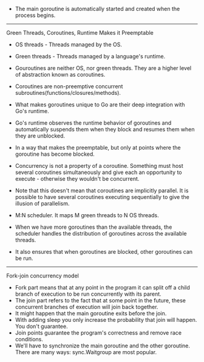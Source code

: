 * The main goroutine is automatically started and created when the process begins.

********************************************************************************

Green Threads, Coroutines, Runtime Makes it Preemptable

* OS threads - Threads managed by the OS.
* Green threads - Threads managed by a language's runtime.
* Gouroutines are neither OS, nor green threads. They are a higher level of abstraction known as coroutines.
* Coroutines are non-preemptive concurrent subroutines(functions/closures/methods).

* What makes goroutines unique to Go are their deep integration with Go's runtime.
* Go's runtime observes the runtime behavior of goroutines and automatically suspends them when they block and resumes them when they are unblocked.
* In a way that makes the preemptable, but only at points where the goroutine has become blocked.

* Concurrency is not a property of a coroutine. Something must host several coroutines simultaneously and give each an opportunity to execute - otherwise they wouldn't be concurrent.
* Note that this doesn't mean that coroutines are implicitly parallel. It is possible to have several coroutines executing sequentially to give the illusion of parallelism.


* M:N scheduler. It maps M green threads to N OS threads.
* When we have more goroutines than the available threads, the scheduler handles the distribution of goroutines across the available threads.
* It also ensures that when goroutines are blocked, other goroutines can be run.

********************************************************************************

Fork-join concurrency model
* Fork part means that at any point in the program it can split off a child branch of execution to be run concurrently with its parent.
* The join part refers to the fact that at some point in the future, these concurrent branches of execution will join back together.
* It might happen that the main goroutine exits before the join.
* With adding sleep you only increase the probability that join will happen. You don't guarantee.
* Join points guarantee the program's correctness and remove race conditions.
* We'll have to synchronize the main goroutine and the other goroutine. There are many ways: sync.Waitgroup are most popular.